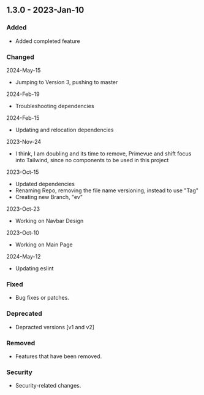 ## 1.3.0 - 2023-Jan-10

### Added
- Added completed feature

### Changed
2024-May-15
- Jumping to Version 3, pushing to master

2024-Feb-19
- Troubleshooting dependencies

2024-Feb-15
- Updating and relocation dependencies

2023-Nov-24
- I think, I am doubling and its time to remove, Primevue and shift focus into Tailwind, since no components to be used in this project

2023-Oct-15
- Updated dependencies
- Renaming Repo, removing the file name versioning, instead to use "Tag"
- Creating new Branch, "ev"

2023-Oct-23
- Working on Navbar Design

2023-Oct-10
- Working on Main Page

2024-May-12
- Updating eslint

### Fixed
- Bug fixes or patches.

### Deprecated
- Depracted versions [v1 and v2]

### Removed
- Features that have been removed.

### Security
- Security-related changes.
